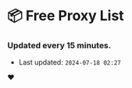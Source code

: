 # :package: Free Proxy List
### Updated every 15 minutes.

- Last updated: `2024-07-18 02:27`

:heart:
